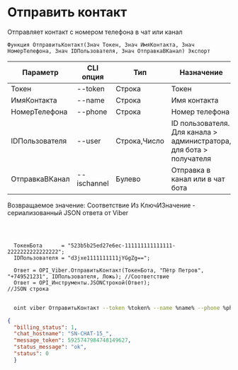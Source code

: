 ﻿---
sidebar_position: 4
---

# Отправить контакт
 Отправляет контакт с номером телефона в чат или канал



`Функция ОтправитьКонтакт(Знач Токен, Знач ИмяКонтакта, Знач НомерТелефона, Знач IDПользователя, Знач ОтправкаВКанал) Экспорт`

  | Параметр | CLI опция | Тип | Назначение |
  |-|-|-|-|
  | Токен | --token | Строка | Токен |
  | ИмяКонтакта | --name | Строка | Имя контакта |
  | НомерТелефона | --phone | Строка | Номер телефона |
  | IDПользователя | --user | Строка,Число | ID пользователя. Для канала > администратора, для бота > получателя |
  | ОтправкаВКанал | --ischannel | Булево | Отправка в канал или в чат бота |

  
  Возвращаемое значение:   Соответствие Из КлючИЗначение - сериализованный JSON ответа от Viber

<br/>




```bsl title="Пример кода"
  
  ТокенБота      = "523b5b25ed27e6ec-111111111111111-2222222222222222";
  IDПользователя = "d3jxe1111111111jYGgZg==";
  
  Ответ = OPI_Viber.ОтправитьКонтакт(ТокенБота, "Пётр Петров", "+749521231", IDПользователя, Ложь); //Соответствие
  Ответ = OPI_Инструменты.JSONСтрокой(Ответ);                                                       //JSON строка
```



```sh title="Пример команды CLI"
    
  oint viber ОтправитьКонтакт --token %token% --name %name% --phone %phone% --user "d3jxe1111111111jYGgZg" --ischannel %ischannel%

```

```json title="Результат"
{
  "billing_status": 1,
  "chat_hostname": "SN-CHAT-15_",
  "message_token": 5925747984748149627,
  "status_message": "ok",
  "status": 0
  }
```
